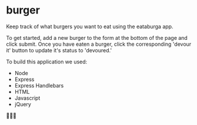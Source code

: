 # burger

Keep track of what burgers you want to eat using the eataburga app. 

To get started, add a new burger to the form at the bottom of the page and click submit.
Once you have eaten a burger, click the corresponding 'devour it' button to update it's status to 'devoured.'

To build this application we used:
* Node
* Express
* Express Handlebars
* HTML
* Javascript 
* jQuery 

:hamburger::hamburger::hamburger: